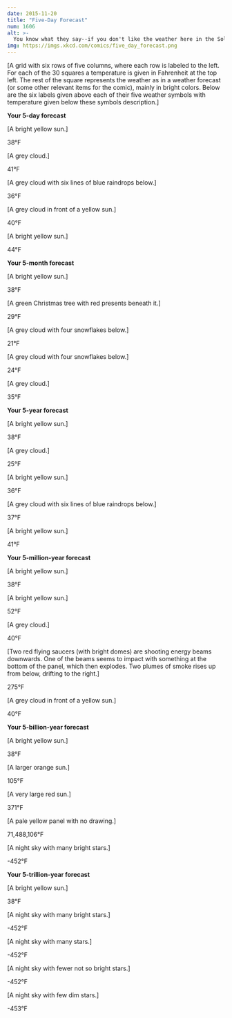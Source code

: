 ```yaml
---
date: 2015-11-20
title: "Five-Day Forecast"
num: 1606
alt: >-
  You know what they say--if you don't like the weather here in the Solar System, just wait five billion years.
img: https://imgs.xkcd.com/comics/five_day_forecast.png
---
```

[A grid with six rows of five columns, where each row is labeled to the left. For each of the 30 squares a temperature is given in Fahrenheit at the top left. The rest of the square represents the weather as in a weather forecast (or some other relevant items for the comic), mainly in bright colors. Below are the six labels given above each of their five weather symbols with temperature given below these symbols description.]

**Your 5-day forecast**

[A bright yellow sun.]

38°F

[A grey cloud.]

41°F

[A grey cloud with six lines of blue raindrops below.]

36°F

[A grey cloud in front of a yellow sun.]

40°F

[A bright yellow sun.]

44°F

**Your 5-month forecast**

[A bright yellow sun.]

38°F

[A green Christmas tree with red presents beneath it.]

29°F

[A grey cloud with four snowflakes below.]

21°F

[A grey cloud with four snowflakes below.]

24°F

[A grey cloud.]

35°F

**Your 5-year forecast**

[A bright yellow sun.]

38°F

[A grey cloud.]

25°F

[A bright yellow sun.]

36°F

[A grey cloud with six lines of blue raindrops  below.]

37°F

[A bright yellow sun.]

41°F

**Your 5-million-year forecast**

[A bright yellow sun.]

38°F

[A bright yellow sun.]

52°F

[A grey cloud.]

40°F

[Two red flying saucers (with bright domes) are shooting energy beams downwards. One of the beams seems to impact with something at the bottom of the panel, which then explodes. Two plumes of smoke rises up from below, drifting to the right.]

275°F

[A grey cloud in front of a yellow sun.]

40°F

**Your 5-billion-year forecast**

[A bright yellow sun.]

38°F

[A larger orange sun.]

105°F

[A very large red sun.]

371°F

[A pale yellow panel with no drawing.]

71,488,106°F

[A night sky with many bright stars.]

-452°F

**Your 5-trillion-year forecast**

[A bright yellow sun.]

38°F

[A night sky with many bright stars.]

-452°F

[A night sky with many stars.]

-452°F

[A night sky with fewer not so bright stars.]

-452°F

[A night sky with few dim stars.]

-453°F